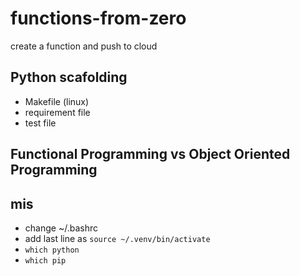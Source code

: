 # functions-from-zero
create a function and push to cloud

## Python scafolding
- Makefile (linux)
- requirement file
- test file

## Functional Programming vs Object Oriented Programming

## mis
- change ~/.bashrc
- add last line as `source ~/.venv/bin/activate`
- `which python`
- `which pip`
